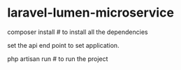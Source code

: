 # laravel-lumen-microservice

composer install # to install all the dependencies

set the api end point to set application.

php artisan run # to run the project 
